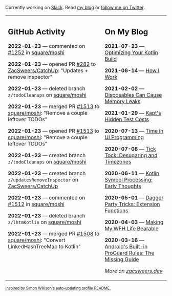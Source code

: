 Currently working on [Slack](https://slack.com/). Read [my blog](https://zacsweers.dev/) or [follow me on Twitter](https://twitter.com/ZacSweers).

<table><tr><td valign="top" width="60%">

## GitHub Activity
<!-- githubActivity starts -->
**2022-01-23** — commented on [#1252](https://github.com/square/moshi/issues/1252#issuecomment-1019597416) in [square/moshi](https://github.com/square/moshi)

**2022-01-23** — opened PR [#282](https://github.com/ZacSweers/CatchUp/pull/282) to [ZacSweers/CatchUp](https://github.com/ZacSweers/CatchUp): "Updates + remove inspector"

**2022-01-23** — deleted branch `z/todoCleanups` on [square/moshi](https://github.com/square/moshi)

**2022-01-23** — merged PR [#1513](https://github.com/square/moshi/pull/1513) to [square/moshi](https://github.com/square/moshi): "Remove a couple leftover TODOs"

**2022-01-23** — opened PR [#1513](https://github.com/square/moshi/pull/1513) to [square/moshi](https://github.com/square/moshi): "Remove a couple leftover TODOs"

**2022-01-23** — created branch `z/todoCleanups` on [square/moshi](https://github.com/square/moshi)

**2022-01-23** — created branch `z/updatesRemoveInspector` on [ZacSweers/CatchUp](https://github.com/ZacSweers/CatchUp)

**2022-01-23** — commented on [#1512](https://github.com/square/moshi/issues/1512#issuecomment-1019586304) in [square/moshi](https://github.com/square/moshi)

**2022-01-23** — deleted branch `z/lhtmKotlin` on [square/moshi](https://github.com/square/moshi)

**2022-01-23** — merged PR [#1508](https://github.com/square/moshi/pull/1508) to [square/moshi](https://github.com/square/moshi): "Convert LinkedHashTreeMap to Kotlin"
<!-- githubActivity ends -->
</td><td valign="top" width="40%">

## On My Blog
<!-- blog starts -->
**2021-07-23** — [Optimizing Your Kotlin Build](https://www.zacsweers.dev/optimizing-your-kotlin-build/)

**2021-06-14** — [How I Work](https://www.zacsweers.dev/how-i-work/)

**2021-02-02** — [Disposables Can Cause Memory Leaks](https://www.zacsweers.dev/disposables-can-cause-memory-leaks/)

**2021-01-29** — [Kapt's Hidden Test Costs](https://www.zacsweers.dev/kapts-hidden-test-costs/)

**2020-07-13** — [Time in UI Programming](https://www.zacsweers.dev/time-in-ui/)

**2020-07-08** — [Tick Tock: Desugaring and Timezones](https://www.zacsweers.dev/ticktock-desugaring-timezones/)

**2020-06-11** — [Kotlin Symbol Processing: Early Thoughts](https://www.zacsweers.dev/kotlin-symbol-processor-early-thoughts/)

**2020-05-01** — [Dagger Party Tricks: Extension Functions](https://www.zacsweers.dev/dagger-party-tricks-extension-functions/)

**2020-04-03** — [Making My WFH Life Bearable](https://www.zacsweers.dev/making-wfh-life-bearable/)

**2020-03-16** — [Android's Built-in ProGuard Rules: The Missing Guide](https://www.zacsweers.dev/android-proguard-rules/)
<!-- blog ends -->
_More on [zacsweers.dev](https://zacsweers.dev/)_
</td></tr></table>

<sub><a href="https://simonwillison.net/2020/Jul/10/self-updating-profile-readme/">Inspired by Simon Willison's auto-updating profile README.</a></sub>